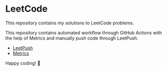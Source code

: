 # LeetCode 

This repository contains my solutions to LeetCode problems.

This repository contains automated workflow through GitHub Actions with the help of Metrics and manually push code through LeetPush.

- [LeetPush](https://github.com/husamahmud/LeetPush) <br>
- [Metrics](https://github.com/lowlighter/metrics)

 Happy coding! 🚀
